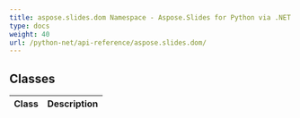 ```yaml
---
title: aspose.slides.dom Namespace - Aspose.Slides for Python via .NET - API Reference
type: docs
weight: 40
url: /python-net/api-reference/aspose.slides.dom/
---
```





## **Classes**
|**Class**|**Description**|
| :- | :- |
